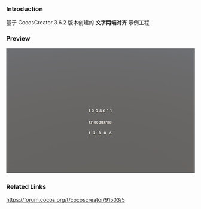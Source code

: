 ### Introduction

基于 CocosCreator 3.6.2 版本创建的 **文字两端对齐** 示例工程

### Preview
![image](../../../image/202212/2022120601.png)

### Related Links
https://forum.cocos.org/t/cocoscreator/91503/5